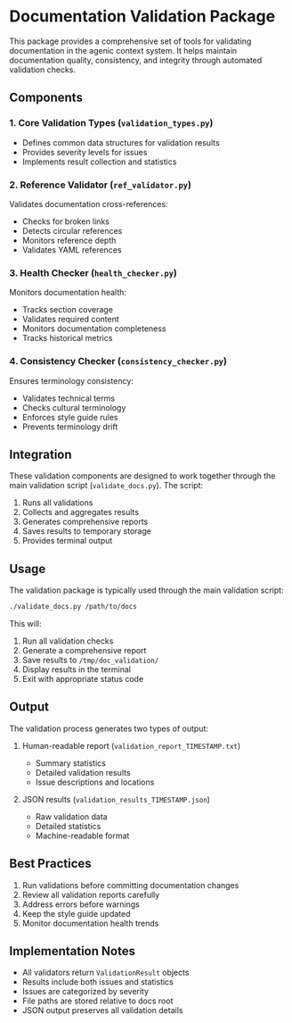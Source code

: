 # Documentation Validation Package

This package provides a comprehensive set of tools for validating documentation in the agenic context system. It helps maintain documentation quality, consistency, and integrity through automated validation checks.

## Components

### 1. Core Validation Types (`validation_types.py`)
- Defines common data structures for validation results
- Provides severity levels for issues
- Implements result collection and statistics

### 2. Reference Validator (`ref_validator.py`)
Validates documentation cross-references:
- Checks for broken links
- Detects circular references
- Monitors reference depth
- Validates YAML references

### 3. Health Checker (`health_checker.py`)
Monitors documentation health:
- Tracks section coverage
- Validates required content
- Monitors documentation completeness
- Tracks historical metrics

### 4. Consistency Checker (`consistency_checker.py`)
Ensures terminology consistency:
- Validates technical terms
- Checks cultural terminology
- Enforces style guide rules
- Prevents terminology drift

## Integration

These validation components are designed to work together through the main validation script (`validate_docs.py`). The script:

1. Runs all validations
2. Collects and aggregates results
3. Generates comprehensive reports
4. Saves results to temporary storage
5. Provides terminal output

## Usage

The validation package is typically used through the main validation script:

```bash
./validate_docs.py /path/to/docs
```

This will:
1. Run all validation checks
2. Generate a comprehensive report
3. Save results to `/tmp/doc_validation/`
4. Display results in the terminal
5. Exit with appropriate status code

## Output

The validation process generates two types of output:

1. Human-readable report (`validation_report_TIMESTAMP.txt`)
   - Summary statistics
   - Detailed validation results
   - Issue descriptions and locations

2. JSON results (`validation_results_TIMESTAMP.json`)
   - Raw validation data
   - Detailed statistics
   - Machine-readable format

## Best Practices

1. Run validations before committing documentation changes
2. Review all validation reports carefully
3. Address errors before warnings
4. Keep the style guide updated
5. Monitor documentation health trends

## Implementation Notes

- All validators return `ValidationResult` objects
- Results include both issues and statistics
- Issues are categorized by severity
- File paths are stored relative to docs root
- JSON output preserves all validation details
